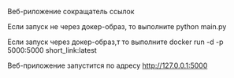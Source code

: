 Веб-риложение сокращатель ссылок

Если запуск не через докер-образ, то выполните
python main.py

Если запуск через докер-образ,т то выполните
docker run -d -p 5000:5000 short_link:latest

Веб-приложение запустится по адресу
http://127.0.0.1:5000
